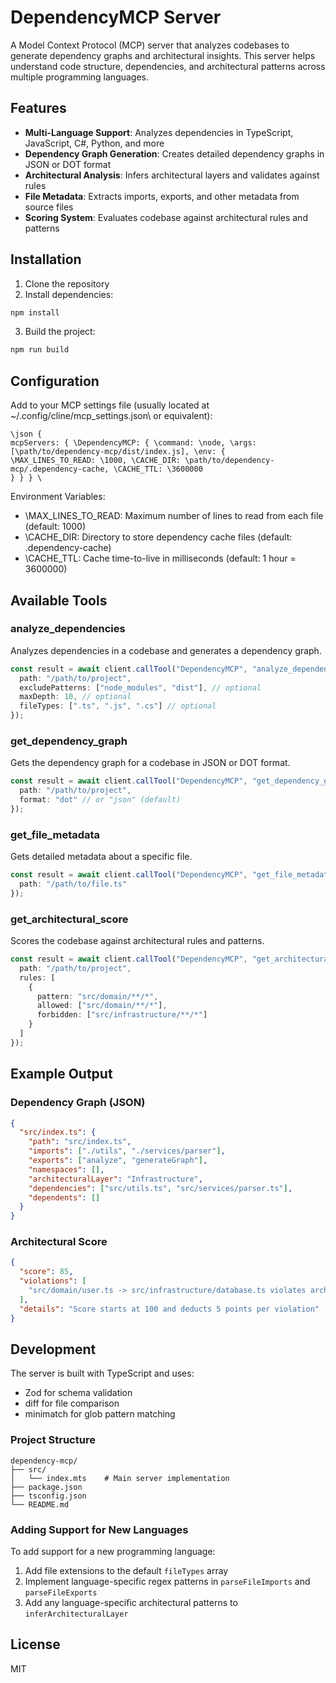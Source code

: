 # DependencyMCP Server

A Model Context Protocol (MCP) server that analyzes codebases to generate dependency graphs and architectural insights. This server helps understand code structure, dependencies, and architectural patterns across multiple programming languages.

## Features

- **Multi-Language Support**: Analyzes dependencies in TypeScript, JavaScript, C#, Python, and more
- **Dependency Graph Generation**: Creates detailed dependency graphs in JSON or DOT format
- **Architectural Analysis**: Infers architectural layers and validates against rules
- **File Metadata**: Extracts imports, exports, and other metadata from source files
- **Scoring System**: Evaluates codebase against architectural rules and patterns

## Installation

1. Clone the repository
2. Install dependencies:
```bash
npm install
```
3. Build the project:
```bash
npm run build
```

## Configuration

Add to your MCP settings file (usually located at ~/.config/cline/mcp_settings.json\ or equivalent):

```
\json {
mcpServers: { \DependencyMCP: { \command: \node, \args: [\path/to/dependency-mcp/dist/index.js], \env: {
\MAX_LINES_TO_READ: \1000, \CACHE_DIR: \path/to/dependency-mcp/.dependency-cache, \CACHE_TTL: \3600000
} } } \
```

Environment Variables:
- \MAX_LINES_TO_READ: Maximum number of lines to read from each file (default: 1000)
- \CACHE_DIR: Directory to store dependency cache files (default: .dependency-cache)
- \CACHE_TTL: Cache time-to-live in milliseconds (default: 1 hour = 3600000)

## Available Tools

### analyze_dependencies

Analyzes dependencies in a codebase and generates a dependency graph.

```typescript
const result = await client.callTool("DependencyMCP", "analyze_dependencies", {
  path: "/path/to/project",
  excludePatterns: ["node_modules", "dist"], // optional
  maxDepth: 10, // optional
  fileTypes: [".ts", ".js", ".cs"] // optional
});
```

### get_dependency_graph

Gets the dependency graph for a codebase in JSON or DOT format.

```typescript
const result = await client.callTool("DependencyMCP", "get_dependency_graph", {
  path: "/path/to/project",
  format: "dot" // or "json" (default)
});
```

### get_file_metadata

Gets detailed metadata about a specific file.

```typescript
const result = await client.callTool("DependencyMCP", "get_file_metadata", {
  path: "/path/to/file.ts"
});
```

### get_architectural_score

Scores the codebase against architectural rules and patterns.

```typescript
const result = await client.callTool("DependencyMCP", "get_architectural_score", {
  path: "/path/to/project",
  rules: [
    {
      pattern: "src/domain/**/*",
      allowed: ["src/domain/**/*"],
      forbidden: ["src/infrastructure/**/*"]
    }
  ]
});
```

## Example Output

### Dependency Graph (JSON)

```json
{
  "src/index.ts": {
    "path": "src/index.ts",
    "imports": ["./utils", "./services/parser"],
    "exports": ["analyze", "generateGraph"],
    "namespaces": [],
    "architecturalLayer": "Infrastructure",
    "dependencies": ["src/utils.ts", "src/services/parser.ts"],
    "dependents": []
  }
}
```

### Architectural Score

```json
{
  "score": 85,
  "violations": [
    "src/domain/user.ts -> src/infrastructure/database.ts violates architectural rules"
  ],
  "details": "Score starts at 100 and deducts 5 points per violation"
}
```

## Development

The server is built with TypeScript and uses:
- Zod for schema validation
- diff for file comparison
- minimatch for glob pattern matching

### Project Structure

```
dependency-mcp/
├── src/
│   └── index.mts    # Main server implementation
├── package.json
├── tsconfig.json
└── README.md
```

### Adding Support for New Languages

To add support for a new programming language:

1. Add file extensions to the default `fileTypes` array
2. Implement language-specific regex patterns in `parseFileImports` and `parseFileExports`
3. Add any language-specific architectural patterns to `inferArchitecturalLayer`

## License

MIT
